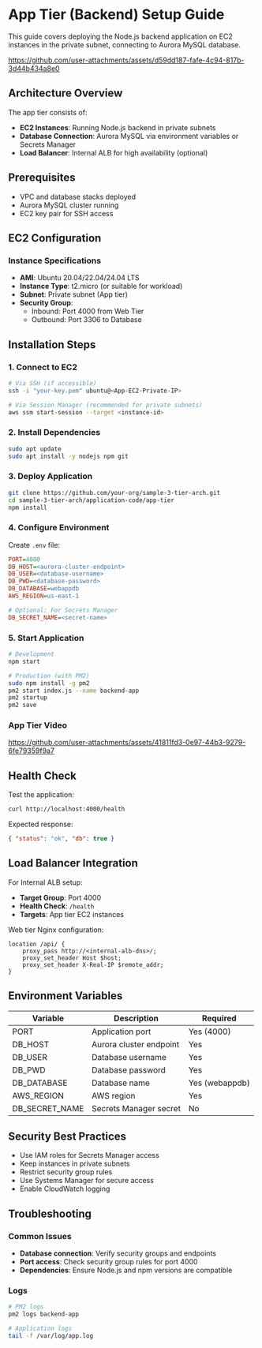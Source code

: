 # App Tier (Backend) Setup Guide

This guide covers deploying the Node.js backend application on EC2 instances in the private subnet, connecting to Aurora MySQL database.

https://github.com/user-attachments/assets/d59dd187-fafe-4c94-817b-3d44b434a8e0

## Architecture Overview

The app tier consists of:
- **EC2 Instances**: Running Node.js backend in private subnets
- **Database Connection**: Aurora MySQL via environment variables or Secrets Manager
- **Load Balancer**: Internal ALB for high availability (optional)

## Prerequisites

- VPC and database stacks deployed
- Aurora MySQL cluster running
- EC2 key pair for SSH access

## EC2 Configuration

### Instance Specifications
- **AMI**: Ubuntu 20.04/22.04/24.04 LTS
- **Instance Type**: t2.micro (or suitable for workload)
- **Subnet**: Private subnet (App tier)
- **Security Group**: 
  - Inbound: Port 4000 from Web Tier
  - Outbound: Port 3306 to Database

## Installation Steps

### 1. Connect to EC2
```bash
# Via SSH (if accessible)
ssh -i "your-key.pem" ubuntu@<App-EC2-Private-IP>

# Via Session Manager (recommended for private subnets)
aws ssm start-session --target <instance-id>
```

### 2. Install Dependencies
```bash
sudo apt update
sudo apt install -y nodejs npm git
```

### 3. Deploy Application
```bash
git clone https://github.com/your-org/sample-3-tier-arch.git
cd sample-3-tier-arch/application-code/app-tier
npm install
```

### 4. Configure Environment
Create `.env` file:
```ini
PORT=4000
DB_HOST=<aurora-cluster-endpoint>
DB_USER=<database-username>
DB_PWD=<database-password>
DB_DATABASE=webappdb
AWS_REGION=us-east-1

# Optional: For Secrets Manager
DB_SECRET_NAME=<secret-name>
```

### 5. Start Application
```bash
# Development
npm start

# Production (with PM2)
sudo npm install -g pm2
pm2 start index.js --name backend-app
pm2 startup
pm2 save
```

### App Tier Video

https://github.com/user-attachments/assets/41811fd3-0e97-44b3-9279-6fe79359f9a7

## Health Check

Test the application:
```bash
curl http://localhost:4000/health
```

Expected response:
```json
{ "status": "ok", "db": true }
```

## Load Balancer Integration

For Internal ALB setup:
- **Target Group**: Port 4000
- **Health Check**: `/health`
- **Targets**: App tier EC2 instances

Web tier Nginx configuration:
```nginx
location /api/ {
    proxy_pass http://<internal-alb-dns>/;
    proxy_set_header Host $host;
    proxy_set_header X-Real-IP $remote_addr;
}
```

## Environment Variables

| Variable | Description | Required |
|----------|-------------|----------|
| PORT | Application port | Yes (4000) |
| DB_HOST | Aurora cluster endpoint | Yes |
| DB_USER | Database username | Yes |
| DB_PWD | Database password | Yes |
| DB_DATABASE | Database name | Yes (webappdb) |
| AWS_REGION | AWS region | Yes |
| DB_SECRET_NAME | Secrets Manager secret | No |

## Security Best Practices

- Use IAM roles for Secrets Manager access
- Keep instances in private subnets
- Restrict security group rules
- Use Systems Manager for secure access
- Enable CloudWatch logging

## Troubleshooting

### Common Issues
- **Database connection**: Verify security groups and endpoints
- **Port access**: Check security group rules for port 4000
- **Dependencies**: Ensure Node.js and npm versions are compatible

### Logs
```bash
# PM2 logs
pm2 logs backend-app

# Application logs
tail -f /var/log/app.log
```
